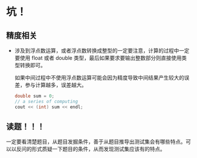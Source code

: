 # 坑！

## 精度相关

- 涉及到浮点数运算，或者浮点数转换成整型的一定要注意，计算的过程中一定要使用 float 或者 double 类型，最后如果要求要输出整数部分则直接使用类型转换即可。

  如果中间过程中不使用浮点数运算可能会因为精度导致中间结果产生较大的误差，参与计算越多，误差越大。

  ```cpp
  double sum = 0;
  // a series of computing
  cout << (int) sum << endl;
  ```




## 读题！！！

一定要看清楚题目，从题目发掘条件，善于从题目推导出测试集会有哪些特点。可以以反问的形式质疑一下题目的条件，从而发现测试集应该有的特点。